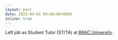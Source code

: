 ```yaml
---
layout: post
date: 2023-04-01 09:49:00+0000
inline: true
---
```


Left job as Student Tutor (ST/TA) at [BRAC University](https://www.bracu.ac.bd/).